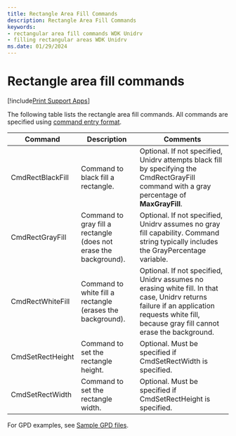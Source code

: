 ```yaml
---
title: Rectangle Area Fill Commands
description: Rectangle Area Fill Commands
keywords:
- rectangular area fill commands WDK Unidrv
- filling rectangular areas WDK Unidrv
ms.date: 01/29/2024
---
```


# Rectangle area fill commands

[!include[Print Support Apps](../includes/print-support-apps.md)]

The following table lists the rectangle area fill commands. All commands are specified using [command entry format](command-entry-format.md).

| Command | Description | Comments |
|--|--|--|
| CmdRectBlackFill | Command to black fill a rectangle. | Optional. If not specified, Unidrv attempts black fill by specifying the CmdRectGrayFill command with a gray percentage of **MaxGrayFill**. |
| CmdRectGrayFill | Command to gray fill a rectangle (does not erase the background). | Optional. If not specified, Unidrv assumes no gray fill capability. Command string typically includes the GrayPercentage variable. |
| CmdRectWhiteFill | Command to white fill a rectangle (erases the background). | Optional. If not specified, Unidrv assumes no erasing white fill. In that case, Unidrv returns failure if an application requests white fill, because gray fill cannot erase the background. |
| CmdSetRectHeight | Command to set the rectangle height. | Optional. Must be specified if CmdSetRectWidth is specified. |
| CmdSetRectWidth | Command to set the rectangle width. | Optional. Must be specified if CmdSetRectHeight is specified. |

For GPD examples, see [Sample GPD files](sample-gpd-files.md).
